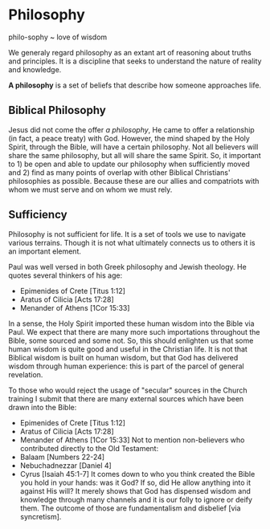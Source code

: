 # Philosophy

philo-sophy ~ love of wisdom

We generaly regard philosophy as an extant art of reasoning about truths and principles. It is a discipline that seeks to understand the nature of reality and knowledge.

**A philosophy** is a set of beliefs that describe how someone approaches life.


## Biblical Philosophy

Jesus did not come the offer _a philosophy_, He came to offer a relationship (in fact, a peace treaty) with God.
However, the mind shaped by the Holy Spirit, through the Bible, will have a certain philosophy.
Not all believers will share the same philosophy, but all will share the same Spirit.
So, it important to 1) be open and able to update our philosophy when sufficiently moved and 2) find as many points of overlap with other Biblical Christians' philosophies as possible.
Because these are our allies and compatriots with whom we must serve and on whom we must rely.


## Sufficiency

Philosophy is not sufficient for life.
It is a set of tools we use to navigate various terrains.
Though it is not what ultimately connects us to others it is an important element.

Paul was well versed in both Greek philosophy and Jewish theology.
He quotes several thinkers of his age:
* Epimenides of Crete [Titus 1:12]
* Aratus of Cilicia [Acts 17:28]
* Menander of Athens [1Cor 15:33]

In a sense, the Holy Spirit imported these human wisdom into the Bible via Paul.
We expect that there are many more such importations throughout the Bible, some sourced and some not.
So, this should enlighten us that some human wisdom is quite good and useful in the Christian life.
It is not that Biblical wisdom is built on human wisdom, but that God has delivered wisdom through human experience: this is part of the parcel of general revelation.

To those who would reject the usage of "secular" sources in the Church training I submit that there are many external sources which have been drawn into the Bible:
* Epimenides of Crete [Titus 1:12]
* Aratus of Cilicia [Acts 17:28]
* Menander of Athens [1Cor 15:33]
Not to mention non-believers who contributed directly to the Old Testament:
* Balaam [Numbers 22-24]
* Nebuchadnezzar [Daniel 4]
* Cyrus [Isaiah 45:1-7]
It comes down to who you think created the Bible you hold in your hands: was it God?  If so, did He allow anything into it against His will?
It merely shows that God has dispensed wisdom and knowledge through many channels and it is our folly to ignore or deify them.
The outcome of those are fundamentalism and disbelief [via syncretism].
